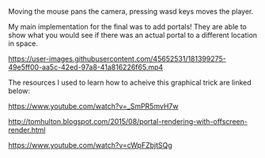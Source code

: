 
Moving the mouse pans the camera,
pressing wasd keys moves the player.

My main implementation for the final was to 
add portals! They are able to show what you 
would see if there was an actual portal to a 
different location in space.



https://user-images.githubusercontent.com/45652531/181399275-49e5ff00-aa5c-42ed-97a8-41a816226f65.mp4



The resources I used to learn how to acheive this graphical trick are linked below:

https://www.youtube.com/watch?v=_SmPR5mvH7w

http://tomhulton.blogspot.com/2015/08/portal-rendering-with-offscreen-render.html

https://www.youtube.com/watch?v=cWpFZbjtSQg